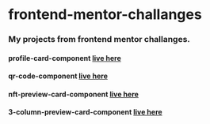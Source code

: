 # frontend-mentor-challanges


### My projects from frontend mentor challanges.


#### profile-card-component [live here](https://b3e590c2.profile-card-component-6c3.pages.dev/)

#### qr-code-component [live here](https://qr-code-component-aiq.pages.dev/)

#### nft-preview-card-component [live here](https://nft-preview-card-component-4m2.pages.dev/)

#### 3-column-preview-card-component [live here](https://3-column-preview-card-component-9bf.pages.dev/)
